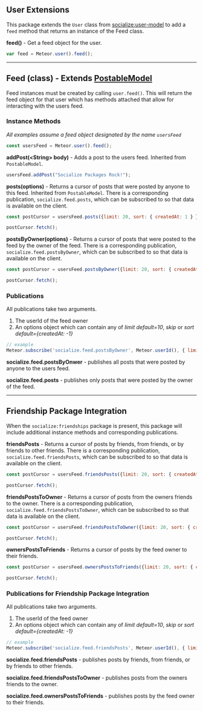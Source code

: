 ## User Extensions ##

This package extends the `User` class from [socialize:user-model][2] to add a `feed` method that returns an instance of the Feed class.

**feed()** - Get a feed object for the user.

```javascript
var feed = Meteor.user().feed();
```
---

## Feed (class) - Extends [PostableModel][1] ##

Feed instances must be created by calling `user.feed()`. This will return the feed object for that user which has methods attached that allow for interacting with the users feed.

### Instance Methods ###

*All examples assume a feed object designated by the name `usersFeed`*

```javascript
const usersFeed = Meteor.user().feed();
```

**addPost(&lt;String&gt; body)** - Adds a post to the users feed. Inherited from `PostableModel`.

```javascript
usersFeed.addPost("Socialize Packages Rock!");
```

**posts(options)** - Returns a cursor of posts that were posted by anyone to this feed. Inherited from `PostableModel`. There is a corresponding publication, `socialize.feed.posts`, which can be subscribed to so that data is available on the client.

```javascript
const postCursor = usersFeed.posts({limit: 20, sort: { createdAt: 1 } });

postCursor.fetch();
```

**postsByOwner(options)** - Returns a cursor of posts that were posted to the feed by the owner of the feed. There is a corresponding publication, `socialize.feed.postsByOwner`, which can be subscribed to so that data is available on the client.

```javascript
const postCursor = usersFeed.postsByOwner({limit: 20, sort: { createdAt: 1 } });

postCursor.fetch();
```

### Publications ###
All publications take two arguments.

1. The userId of the feed owner
2. An options object which can contain any of *limit default=10*, *skip* or *sort default={createdAt: -1}*

```javascript
// example
Meteor.subscribe('socialize.feed.postsByOwner', Meteor.userId(), { limit: 20, sort: { createdAt: 1 } });
```

**socialize.feed.postsByOnwer** - publishes all posts that were posted by anyone to the users feed.

**socialize.feed.posts** - publishes only posts that were posted by the owner of the feed.

---

## Friendship Package Integration ##

When the `socialize:friendships` package is present, this package will include additional instance methods and corresponding publications.

**friendsPosts** - Returns a cursor of posts by friends, from friends, or by friends to other friends. There is a corresponding publication, `socialize.feed.friendsPosts`, which can be subscribed to so that data is available on the client.

```javascript
const postCursor = usersFeed.friendsPosts({limit: 20, sort: { createdAt: 1 } });

postCursor.fetch();
```

**friendsPostsToOwner** - Returns a cursor of posts from the owners friends to the owner. There is a corresponding publication, `socialize.feed.friendsPostsToOwner`, which can be subscribed to so that data is available on the client.

```javascript
const postCursor = usersFeed.friendsPostsToOwner({limit: 20, sort: { createdAt: 1 } });

postCursor.fetch();
```

**ownersPostsToFriends** - Returns a cursor of posts by the feed owner to their friends.

```javascript
const postCursor = usersFeed.ownersPostsToFriends({limit: 20, sort: { createdAt: 1 } });

postCursor.fetch();
```

### Publications for Friendship Package Integration ###
All publications take two arguments.

1. The userId of the feed owner
2. An options object which can contain any of *limit default=10*, *skip* or *sort default={createdAt: -1}*

```javascript
// example
Meteor.subscribe('socialize.feed.friendsPosts', Meteor.userId(), { limit: 20, sort: { createdAt: 1 } });
```

**socialize.feed.friendsPosts** - publishes posts by friends, from friends, or by friends to other friends.

**socialize.feed.friendsPostsToOwner** - publishes posts from the owners friends to the owner.

**socialize.feed.ownersPostsToFriends** - publishes posts by the feed owner to their friends.



[1]: https://github.com/copleykj/socialize-postable
[2]: https://github.com/copleykj/socialize-user-model
